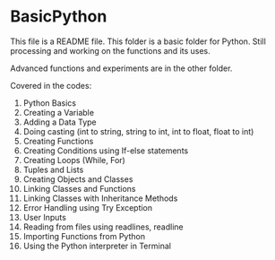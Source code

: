 # BasicPython
This file is a README file. 
This folder is a basic folder for Python. Still processing and working on the functions and its uses. 

Advanced functions and experiments are in the other folder. 

Covered in the codes:
1. Python Basics
2. Creating a Variable 
3. Adding a Data Type
4. Doing casting (int to string, string to int, int to float, float to int)
5. Creating Functions
6. Creating Conditions using If-else statements
7. Creating Loops (While, For)
8. Tuples and Lists 
9. Creating Objects and Classes 
10. Linking Classes and Functions
11. Linking Classes with Inheritance Methods
12. Error Handling using Try Exception
13. User Inputs
14. Reading from files using readlines, readline
15. Importing Functions from Python
16. Using the Python interpreter in Terminal
